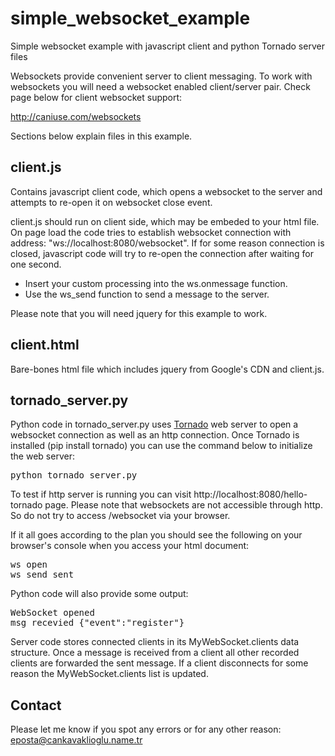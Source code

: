 simple_websocket_example
========================

Simple websocket example with javascript client and python Tornado server files

Websockets provide convenient server to client messaging. To work with websockets you will need a websocket enabled client/server pair. Check page below for client websocket support:

http://caniuse.com/websockets

Sections below explain files in this example.

client.js
-------------
Contains javascript client code, which opens a websocket to the server and attempts to re-open it on websocket close event.

client.js should run on client side, which may be embeded to your html file. On page load the code tries to establish websocket connection with address: "ws://localhost:8080/websocket". If for some reason connection is closed, javascript code will try to re-open the connection after waiting for one second.

+ Insert your custom processing into the ws.onmessage function. 
+ Use the ws_send function to send a message to the server. 

Please note that you will need jquery for this example to work.

client.html
-------------
Bare-bones html file which includes jquery from Google's CDN and client.js.

tornado_server.py
--------------------
Python code in tornado_server.py uses [Tornado](http://www.tornadoweb.org/) web server to open a websocket connection as well as an http connection. Once Tornado is installed (pip install tornado) you can use the command below to initialize the web server:

<pre>
python tornado_server.py
</pre>

To test if http server is running you can visit http://localhost:8080/hello-tornado page. Please note that websockets are not accessible through http. So do not try to access /websocket via your browser.

If it all goes according to the plan you should see the following on your browser's console when you access your html document:

<pre>
ws open
ws_send sent
</pre>

Python code will also provide some output:

<pre>
WebSocket opened
msg recevied {"event":"register"}
</pre>

Server code stores connected clients in its MyWebSocket.clients data structure. Once a message is received from a client all other recorded clients are forwarded the sent message. If a client disconnects for some reason the MyWebSocket.clients list is updated.

Contact
--------------------
Please let me know if you spot any errors or for any other reason: eposta@cankavaklioglu.name.tr